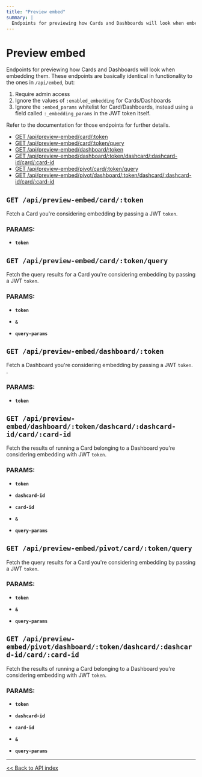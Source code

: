 ```yaml
---
title: "Preview embed"
summary: |
  Endpoints for previewing how Cards and Dashboards will look when embedding them. These endpoints are basically identical in functionality to the ones in `/api/embed`, but:  1.  Require admin access 2.  Ignore the values of `:enabled_embedding` for Cards/Dashboards 3.  Ignore the `:embed_params` whitelist for Card/Dashboards, instead using a field called `:_embedding_params` in the JWT token itself.  Refer to the documentation for those endpoints for further details.
---
```


# Preview embed

Endpoints for previewing how Cards and Dashboards will look when embedding them.
   These endpoints are basically identical in functionality to the ones in `/api/embed`, but:

   1.  Require admin access
   2.  Ignore the values of `:enabled_embedding` for Cards/Dashboards
   3.  Ignore the `:embed_params` whitelist for Card/Dashboards, instead using a field called `:_embedding_params` in
       the JWT token itself.

   Refer to the documentation for those endpoints for further details.

  - [GET /api/preview-embed/card/:token](#get-apipreview-embedcardtoken)
  - [GET /api/preview-embed/card/:token/query](#get-apipreview-embedcardtokenquery)
  - [GET /api/preview-embed/dashboard/:token](#get-apipreview-embeddashboardtoken)
  - [GET /api/preview-embed/dashboard/:token/dashcard/:dashcard-id/card/:card-id](#get-apipreview-embeddashboardtokendashcarddashcard-idcardcard-id)
  - [GET /api/preview-embed/pivot/card/:token/query](#get-apipreview-embedpivotcardtokenquery)
  - [GET /api/preview-embed/pivot/dashboard/:token/dashcard/:dashcard-id/card/:card-id](#get-apipreview-embedpivotdashboardtokendashcarddashcard-idcardcard-id)

## `GET /api/preview-embed/card/:token`

Fetch a Card you're considering embedding by passing a JWT `token`.

### PARAMS:

*  **`token`**

## `GET /api/preview-embed/card/:token/query`

Fetch the query results for a Card you're considering embedding by passing a JWT `token`.

### PARAMS:

*  **`token`** 

*  **`&`** 

*  **`query-params`**

## `GET /api/preview-embed/dashboard/:token`

Fetch a Dashboard you're considering embedding by passing a JWT `token`. .

### PARAMS:

*  **`token`**

## `GET /api/preview-embed/dashboard/:token/dashcard/:dashcard-id/card/:card-id`

Fetch the results of running a Card belonging to a Dashboard you're considering embedding with JWT `token`.

### PARAMS:

*  **`token`** 

*  **`dashcard-id`** 

*  **`card-id`** 

*  **`&`** 

*  **`query-params`**

## `GET /api/preview-embed/pivot/card/:token/query`

Fetch the query results for a Card you're considering embedding by passing a JWT `token`.

### PARAMS:

*  **`token`** 

*  **`&`** 

*  **`query-params`**

## `GET /api/preview-embed/pivot/dashboard/:token/dashcard/:dashcard-id/card/:card-id`

Fetch the results of running a Card belonging to a Dashboard you're considering embedding with JWT `token`.

### PARAMS:

*  **`token`** 

*  **`dashcard-id`** 

*  **`card-id`** 

*  **`&`** 

*  **`query-params`**

---

[<< Back to API index](../api-documentation.md)